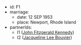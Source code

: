 - id: F1
- marriage:
  - date: 12 SEP 1953
  - place: Newport, Rhode Island
- partnerIds:
  - I1 ([John Fitzgerald Kennedy](../../individuals/John-Fitzgerald-Kennedy))
  - I2 ([Jacqueline Lee Bouvier](../../individuals/Jacqueline-Lee-Bouvier))
